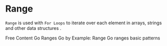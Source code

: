 # Range

`Range` is used with `For Loops` to iterate over each element in arrays, strings and other data structures .

<ResourceGroupTitle>Free Content</ResourceGroupTitle>
<BadgeLink colorScheme='yellow' badgeText='Read' href='https://go.dev/tour/moretypes/16'>Go Ranges</BadgeLink>
<BadgeLink colorScheme='yellow' badgeText='Read' href='https://gobyexample.com/range'>Go by Example: Range</BadgeLink>
<BadgeLink colorScheme='yellow' badgeText='Read' href='https://yourbasic.org/golang/for-loop-range-array-slice-map-channel/'>Go ranges basic patterns</BadgeLink>
